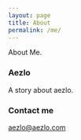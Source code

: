 ```yaml
---
layout: page
title: About
permalink: /me/
---
```


About Me.

### Aezlo

A story about aezlo.

### Contact me

[aezlo@aezlo.com](mailto:aezlo@aezlo.com)
